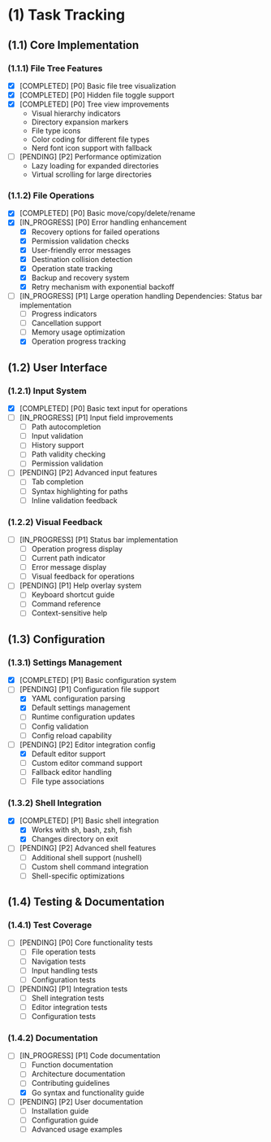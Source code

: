 # (1) Task Tracking

## (1.1) Core Implementation

### (1.1.1) File Tree Features

- [x] [COMPLETED] [P0] Basic file tree visualization
- [x] [COMPLETED] [P0] Hidden file toggle support 
- [x] [COMPLETED] [P0] Tree view improvements
  - Visual hierarchy indicators
  - Directory expansion markers
  - File type icons
  - Color coding for different file types
  - Nerd font icon support with fallback
- [ ] [PENDING] [P2] Performance optimization
  - Lazy loading for expanded directories
  - Virtual scrolling for large directories

### (1.1.2) File Operations

- [x] [COMPLETED] [P0] Basic move/copy/delete/rename
- [x] [IN_PROGRESS] [P0] Error handling enhancement
  - [x] Recovery options for failed operations
  - [x] Permission validation checks
  - [x] User-friendly error messages
  - [x] Destination collision detection
  - [x] Operation state tracking
  - [x] Backup and recovery system
  - [x] Retry mechanism with exponential backoff
- [ ] [IN_PROGRESS] [P1] Large operation handling
  Dependencies: Status bar implementation
  - [ ] Progress indicators
  - [ ] Cancellation support
  - [ ] Memory usage optimization
  - [x] Operation progress tracking

## (1.2) User Interface

### (1.2.1) Input System

- [x] [COMPLETED] [P0] Basic text input for operations
- [ ] [IN_PROGRESS] [P1] Input field improvements
  - [ ] Path autocompletion
  - [ ] Input validation
  - [ ] History support
  - [ ] Path validity checking
  - [ ] Permission validation
- [ ] [PENDING] [P2] Advanced input features
  - [ ] Tab completion
  - [ ] Syntax highlighting for paths
  - [ ] Inline validation feedback

### (1.2.2) Visual Feedback

- [ ] [IN_PROGRESS] [P1] Status bar implementation
  - [ ] Operation progress display
  - [ ] Current path indicator
  - [ ] Error message display
  - [ ] Visual feedback for operations
- [ ] [PENDING] [P1] Help overlay system
  - [ ] Keyboard shortcut guide
  - [ ] Command reference
  - [ ] Context-sensitive help

## (1.3) Configuration

### (1.3.1) Settings Management

- [x] [COMPLETED] [P1] Basic configuration system
- [ ] [PENDING] [P1] Configuration file support
  - [x] YAML configuration parsing
  - [x] Default settings management
  - [ ] Runtime configuration updates
  - [ ] Config validation
  - [ ] Config reload capability
- [ ] [PENDING] [P2] Editor integration config
  - [x] Default editor support
  - [ ] Custom editor command support
  - [ ] Fallback editor handling
  - [ ] File type associations

### (1.3.2) Shell Integration

- [x] [COMPLETED] [P1] Basic shell integration
  - [x] Works with sh, bash, zsh, fish
  - [x] Changes directory on exit
- [ ] [PENDING] [P2] Advanced shell features
  - [ ] Additional shell support (nushell)
  - [ ] Custom shell command integration
  - [ ] Shell-specific optimizations

## (1.4) Testing & Documentation

### (1.4.1) Test Coverage

- [ ] [PENDING] [P0] Core functionality tests
  - [ ] File operation tests
  - [ ] Navigation tests
  - [ ] Input handling tests
  - [ ] Configuration tests
- [ ] [PENDING] [P1] Integration tests
  - [ ] Shell integration tests
  - [ ] Editor integration tests
  - [ ] Configuration tests

### (1.4.2) Documentation

- [ ] [IN_PROGRESS] [P1] Code documentation
  - [ ] Function documentation
  - [ ] Architecture documentation
  - [ ] Contributing guidelines
  - [x] Go syntax and functionality guide
- [ ] [PENDING] [P2] User documentation
  - [ ] Installation guide
  - [ ] Configuration guide
  - [ ] Advanced usage examples